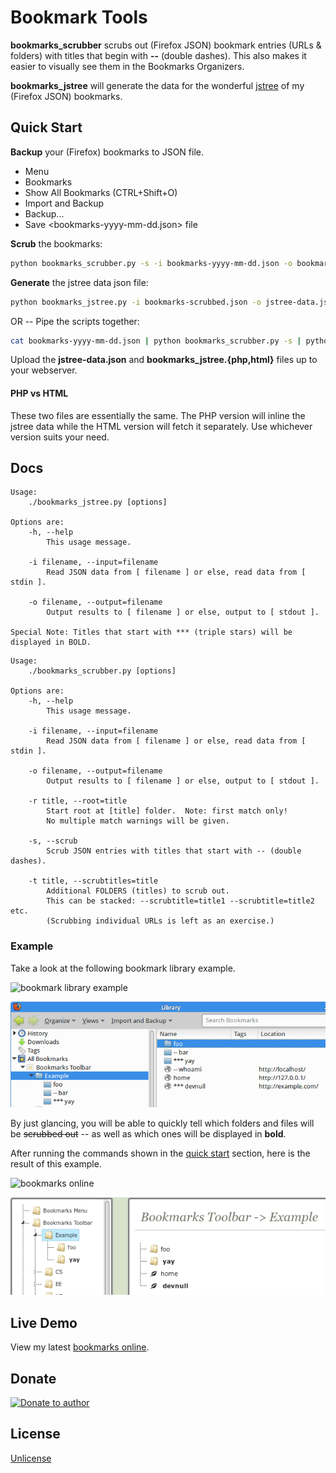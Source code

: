 # Bookmark Tools

**bookmarks_scrubber** scrubs out (Firefox JSON) bookmark entries (URLs &amp; folders) with titles that begin with **--** (double dashes).  This also makes it easier to visually see them in the Bookmarks Organizers.

**bookmarks_jstree** will generate the data for the wonderful [jstree](https://www.jstree.com/) of my (Firefox JSON) bookmarks.

## Quick Start

**Backup** your (Firefox) bookmarks to JSON file.
  * Menu
  * Bookmarks
  * Show All Bookmarks (CTRL+Shift+O)
  * Import and Backup
  * Backup...
  * Save &lt;bookmarks-yyyy-mm-dd.json&gt; file

**Scrub** the bookmarks:
```sh
python bookmarks_scrubber.py -s -i bookmarks-yyyy-mm-dd.json -o bookmarks-scrubbed.json
```

**Generate** the jstree data json file:
```sh
python bookmarks_jstree.py -i bookmarks-scrubbed.json -o jstree-data.json
```

OR -- Pipe the scripts together:
```sh
cat bookmarks-yyyy-mm-dd.json | python bookmarks_scrubber.py -s | python bookmarks_jstree.py > jstree-data.json
```

Upload the **jstree-data.json** and **bookmarks_jstree.{php,html}** files up to your webserver.

#### PHP vs HTML

These two files are essentially the same.  The PHP version will inline the jstree data while the HTML version will fetch it separately.  Use whichever version suits your need.

## Docs

```
Usage:
    ./bookmarks_jstree.py [options]

Options are:
	-h, --help
		This usage message.

	-i filename, --input=filename
		Read JSON data from [ filename ] or else, read data from [ stdin ].

	-o filename, --output=filename
		Output results to [ filename ] or else, output to [ stdout ].

Special Note: Titles that start with *** (triple stars) will be displayed in BOLD.
```

```
Usage:
    ./bookmarks_scrubber.py [options]

Options are:
	-h, --help
		This usage message.

	-i filename, --input=filename
		Read JSON data from [ filename ] or else, read data from [ stdin ].

	-o filename, --output=filename
		Output results to [ filename ] or else, output to [ stdout ].

	-r title, --root=title
		Start root at [title] folder.  Note: first match only!
	    No multiple match warnings will be given.

	-s, --scrub
		Scrub JSON entries with titles that start with -- (double dashes).

	-t title, --scrubtitles=title
		Additional FOLDERS (titles) to scrub out.
		This can be stacked: --scrubtitle=title1 --scrubtitle=title2 etc.
		(Scrubbing individual URLs is left as an exercise.)
```

### Example

Take a look at the following bookmark library example.

![bookmark library example](http://imgur.com/PzNkZVH.png)

![bookmark library example](https://github.com/nickshin/bookmark_tools/raw/master/img/example_library.png)

By just glancing, you will be able to quickly tell which folders and files will be ~~scrubbed out~~ -- as well as which ones will be displayed in **bold**.

After running the commands shown in the [quick start](#quick-start) section, here is the result of this example.

![bookmarks online](http://imgur.com/Ek5Yo62.png)

![bookmarks online](https://github.com/nickshin/bookmark_tools/raw/master/img/example_live.png)

## Live Demo

View my latest [bookmarks online](http://nickshin.com/bookmarks.php).

## Donate

[![Donate to author](https://www.paypalobjects.com/en_US/i/btn/btn_donate_SM.gif)](https://www.paypal.com/cgi-bin/webscr?cmd=_s-xclick&hosted_button_id=ETBVU24F5JDC6)

## License

[Unlicense](http://unlicense.org/)

